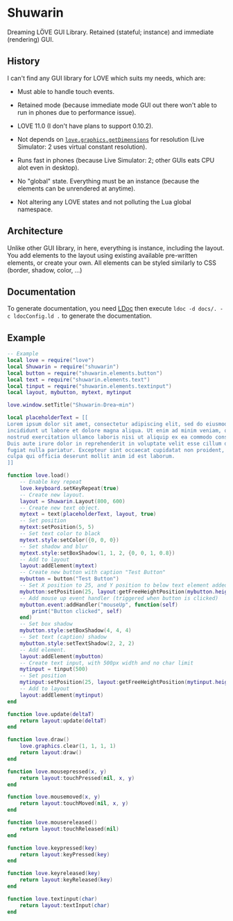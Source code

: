 Shuwarin
========

Dreaming LÖVE GUI Library. Retained (stateful; instance) and immediate (rendering) GUI.

History
-------

I can't find any GUI library for LOVE which suits my needs, which are:

* Must able to handle touch events.

* Retained mode (because immediate mode GUI out there won't able to run in phones due to performance issue).

* LOVE 11.0 (I don't have plans to support 0.10.2).

* Not depends on [`love.graphics.getDimensions`](https://love2d.org/wiki/love.graphics.getDimensions) for resolution (Live Simulator: 2 uses virtual constant resolution).

* Runs fast in phones (because Live Simulator: 2; other GUIs eats CPU alot even in desktop).

* No "global" state. Everything must be an instance (because the elements can be unrendered at anytime).

* Not altering any LOVE states and not polluting the Lua global namespace.

Architecture
------------

Unlike other GUI library, in here, everything is instance, including the layout. You add elements
to the layout using existing available pre-written elements, or create your own. All elements can be
styled similarly to CSS (border, shadow, color, ...)

Documentation
-------------

To generate documentation, you need [LDoc](https://github.com/stevedonovan/LDoc) then execute
`ldoc -d docs/. -c ldocConfig.ld .` to generate the documentation.

Example
-------

```lua
-- Example
local love = require("love")
local Shuwarin = require("shuwarin")
local button = require("shuwarin.elements.button")
local text = require("shuwarin.elements.text")
local tinput = require("shuwarin.elements.textinput")
local layout, mybutton, mytext, mytinput

love.window.setTitle("Shuwarin☆Drea~min")

local placeholderText = [[
Lorem ipsum dolor sit amet, consectetur adipiscing elit, sed do eiusmod tempor
incididunt ut labore et dolore magna aliqua. Ut enim ad minim veniam, quis
nostrud exercitation ullamco laboris nisi ut aliquip ex ea commodo consequat.
Duis aute irure dolor in reprehenderit in voluptate velit esse cillum dolore eu
fugiat nulla pariatur. Excepteur sint occaecat cupidatat non proident, sunt in
culpa qui officia deserunt mollit anim id est laborum.
]]

function love.load()
	-- Enable key repeat
	love.keyboard.setKeyRepeat(true)
	-- Create new layout.
	layout = Shuwarin.Layout(800, 600)
	-- Create new text object.
	mytext = text(placeholderText, layout, true)
	-- Set position
	mytext:setPosition(5, 5)
	-- Set text color to black
	mytext.style:setColor({0, 0, 0})
	-- Set shadow and blur
	mytext.style:setBoxShadow(1, 1, 2, {0, 0, 1, 0.8})
	-- Add to layout
	layout:addElement(mytext)
	-- Create new button with caption "Test Button"
	mybutton = button("Test Button")
	-- Set X position to 25, and Y position to below text element added before + 10px below
	mybutton:setPosition(25, layout:getFreeHeightPosition(mybutton.height) + 10)
	-- Add mouse up event handler (triggered when button is clicked)
	mybutton.event:addHandler("mouseUp", function(self)
		print("Button clicked", self)
	end)
	-- Set box shadow
	mybutton.style:setBoxShadow(4, 4, 4)
	-- Set text (caption) shadow
	mybutton.style:setTextShadow(2, 2, 2)
	-- Add element.
	layout:addElement(mybutton)
	-- Create text input, with 500px width and no char limit
	mytinput = tinput(500)
	-- Set position
	mytinput:setPosition(25, layout:getFreeHeightPosition(mytinput.height) + 10)
	-- Add to layout
	layout:addElement(mytinput)
end

function love.update(deltaT)
	return layout:update(deltaT)
end

function love.draw()
	love.graphics.clear(1, 1, 1, 1)
	return layout:draw()
end

function love.mousepressed(x, y)
	return layout:touchPressed(nil, x, y)
end

function love.mousemoved(x, y)
	return layout:touchMoved(nil, x, y)
end

function love.mousereleased()
	return layout:touchReleased(nil)
end

function love.keypressed(key)
	return layout:keyPressed(key)
end

function love.keyreleased(key)
	return layout:keyReleased(key)
end

function love.textinput(char)
	return layout:textInput(char)
end
```
